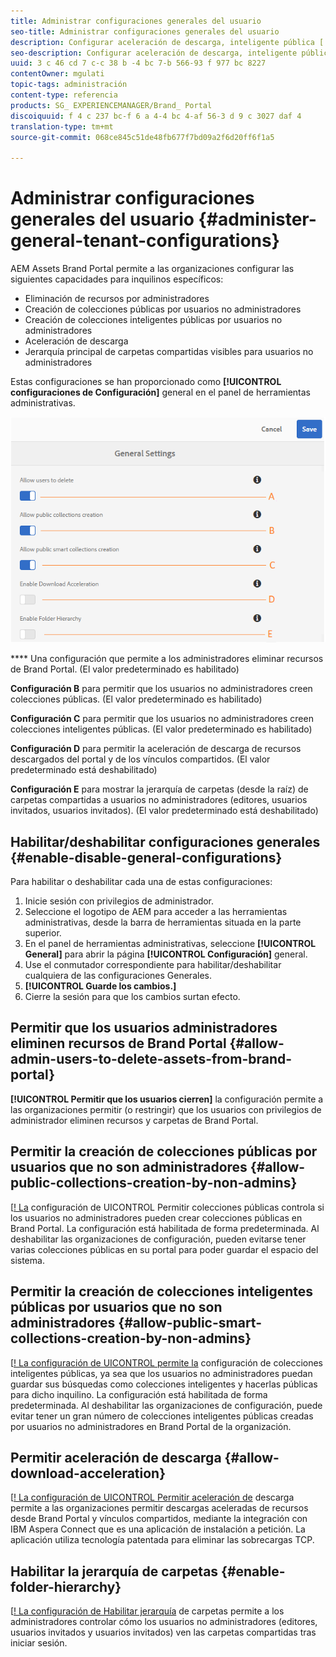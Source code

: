 ```yaml
---
title: Administrar configuraciones generales del usuario
seo-title: Administrar configuraciones generales del usuario
description: Configurar aceleración de descarga, inteligente pública [! Creación de UICONTROL], public [! Creación de UICONTROL] y permitir que los usuarios administradores eliminen recursos de inquilinos.
seo-description: Configurar aceleración de descarga, inteligente pública [! Creación de UICONTROL], public [! Creación de UICONTROL] y permitir que los usuarios administradores eliminen recursos de inquilinos.
uuid: 3 c 46 cd 7 c-c 38 b -4 bc 7-b 566-93 f 977 bc 8227
contentOwner: mgulati
topic-tags: administración
content-type: referencia
products: SG_ EXPERIENCEMANAGER/Brand_ Portal
discoiquuid: f 4 c 237 bc-f 6 a 4-4 bc 4-af 56-3 d 9 c 3027 daf 4
translation-type: tm+mt
source-git-commit: 068ce845c51de48fb677f7bd09a2f6d20ff6f1a5

---
```



# Administrar configuraciones generales del usuario {#administer-general-tenant-configurations}

AEM Assets Brand Portal permite a las organizaciones configurar las siguientes capacidades para inquilinos específicos:

* Eliminación de recursos por administradores
* Creación de colecciones públicas por usuarios no administradores
* Creación de colecciones inteligentes públicas por usuarios no administradores
* Aceleración de descarga
* Jerarquía principal de carpetas compartidas visibles para usuarios no administradores

Estas configuraciones se han proporcionado como **[!UICONTROL configuraciones de Configuración]** general en el panel de herramientas administrativas.

![](assets/general-configs.png)

**** Una configuración que permite a los administradores eliminar recursos de Brand Portal. (El valor predeterminado es habilitado)

**Configuración B** para permitir que los usuarios no administradores creen colecciones públicas. (El valor predeterminado es habilitado)

**Configuración C** para permitir que los usuarios no administradores creen colecciones inteligentes públicas. (El valor predeterminado es habilitado)

**Configuración D** para permitir la aceleración de descarga de recursos descargados del portal y de los vínculos compartidos. (El valor predeterminado está deshabilitado)

**Configuración E** para mostrar la jerarquía de carpetas (desde la raíz) de carpetas compartidas a usuarios no administradores (editores, usuarios invitados, usuarios invitados). (El valor predeterminado está deshabilitado)

## Habilitar/deshabilitar configuraciones generales {#enable-disable-general-configurations}

Para habilitar o deshabilitar cada una de estas configuraciones:

1. Inicie sesión con privilegios de administrador.
2. Seleccione el logotipo de AEM para acceder a las herramientas administrativas, desde la barra de herramientas situada en la parte superior.
3. En el panel de herramientas administrativas, seleccione **[!UICONTROL General]** para abrir la página **[!UICONTROL Configuración]** general.
4. Use el conmutador correspondiente para habilitar/deshabilitar cualquiera de las configuraciones Generales.
5. **[!UICONTROL Guarde los cambios.]**
6. Cierre la sesión para que los cambios surtan efecto.

## Permitir que los usuarios administradores eliminen recursos de Brand Portal {#allow-admin-users-to-delete-assets-from-brand-portal}

**[!UICONTROL Permitir que los usuarios cierren]** la configuración permite a las organizaciones permitir (o restringir) que los usuarios con privilegios de administrador eliminen recursos y carpetas de Brand Portal.

## Permitir la creación de colecciones públicas por usuarios que no son administradores {#allow-public-collections-creation-by-non-admins}

[[! La](../using/brand-portal-share-collection.md#main-pars-text-1915052376) configuración de UICONTROL Permitir colecciones públicas controla si los usuarios no administradores pueden crear colecciones públicas en Brand Portal. La configuración está habilitada de forma predeterminada. Al deshabilitar las organizaciones de configuración, pueden evitarse tener varias colecciones públicas en su portal para poder guardar el espacio del sistema.

## Permitir la creación de colecciones inteligentes públicas por usuarios que no son administradores {#allow-public-smart-collections-creation-by-non-admins}

[[! La configuración de UICONTROL permite la](../using/brand-portal-searching.md#main-pars-header-500620467) configuración de colecciones inteligentes públicas, ya sea que los usuarios no administradores puedan guardar sus búsquedas como colecciones inteligentes y hacerlas públicas para dicho inquilino. La configuración está habilitada de forma predeterminada. Al deshabilitar las organizaciones de configuración, puede evitar tener un gran número de colecciones inteligentes públicas creadas por usuarios no administradores en Brand Portal de la organización.

## Permitir aceleración de descarga {#allow-download-acceleration}

[[! La configuración de UICONTROL Permitir aceleración de](../using/accelerated-download.md) descarga permite a las organizaciones permitir descargas aceleradas de recursos desde Brand Portal y vínculos compartidos, mediante la integración con IBM Aspera Connect que es una aplicación de instalación a petición. La aplicación utiliza tecnología patentada para eliminar las sobrecargas TCP.

## Habilitar la jerarquía de carpetas {#enable-folder-hierarchy}

[[! La configuración de Habilitar jerarquía](../using/brand-portal-sharing-folders.md#non-admin-user-access-to-shared-folders) de carpetas permite a los administradores controlar cómo los usuarios no administradores (editores, usuarios invitados y usuarios invitados) ven las carpetas compartidas tras iniciar sesión.
